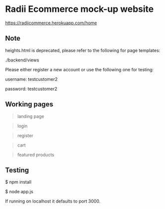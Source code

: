 # Radii Ecommerce mock-up website

https://radiicommerce.herokuapp.com/home

## Note

heights.html is deprecated, please refer to the following for page templates:

./backend/views

Please either register a new account or use the following one for testing:

username: testcustomer2

password: testcustomer2

## Working pages

> landing page

> login

> register

> cart

> featured products

## Testing

$ npm install 

$ node app.js

If running on localhost it defaults to port 3000.
